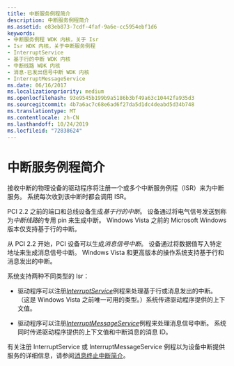 ```yaml
---
title: 中断服务例程简介
description: 中断服务例程简介
ms.assetid: e83eb873-7cdf-4faf-9a6e-cc5954ebf1d6
keywords:
- 中断服务例程 WDK 内核，关于 Isr
- Isr WDK 内核，关于中断服务例程
- InterruptService
- 基于行的中断 WDK 内核
- 中断线路 WDK 内核
- 消息-已发出信号中断 WDK 内核
- InterruptMessageService
ms.date: 06/16/2017
ms.localizationpriority: medium
ms.openlocfilehash: 93e9545b199b9a5186b3bf49a63c10442fa935d3
ms.sourcegitcommit: 4b7a6ac7c68e6ad6f27da5d1dc4deabd5d34b748
ms.translationtype: MT
ms.contentlocale: zh-CN
ms.lasthandoff: 10/24/2019
ms.locfileid: "72838624"
---
```

# <a name="introduction-to-interrupt-service-routines"></a>中断服务例程简介


接收中断的物理设备的驱动程序将注册一个或多个中断服务例程（ISR）来为中断服务。 系统每次收到该中断时都会调用 ISR。

PCI 2.2 之前的端口和总线设备生成*基于行的中断*。 设备通过将电气信号发送到称为*中断线路*的专用 pin 来生成中断。 Windows Vista 之前的 Microsoft Windows 版本仅支持基于行的中断。

从 PCI 2.2 开始，PCI 设备可以生成*消息信号中断*。 设备通过将数据值写入特定地址来生成消息信号中断。 Windows Vista 和更高版本的操作系统支持基于行和消息发出的中断。

系统支持两种不同类型的 Isr：

-   驱动程序可以注册[*InterruptService*](https://docs.microsoft.com/windows-hardware/drivers/ddi/wdm/nc-wdm-kservice_routine)例程来处理基于行或消息发出的中断。 （这是 Windows Vista 之前唯一可用的类型。）系统传递驱动程序提供的上下文值。

-   驱动程序可以注册[*InterruptMessageService*](https://docs.microsoft.com/windows-hardware/drivers/ddi/wdm/nc-wdm-kmessage_service_routine)例程来处理消息信号中断。 系统同时传递驱动程序提供的上下文值和中断消息的消息 ID。

有关注册 InterruptService 或 InterruptMessageService 例程以为设备中断提供服务的详细信息，请参阅[消息终止中断简介](https://docs.microsoft.com/windows-hardware/drivers/kernel/introduction-to-message-signaled-interrupts)。
 

 




